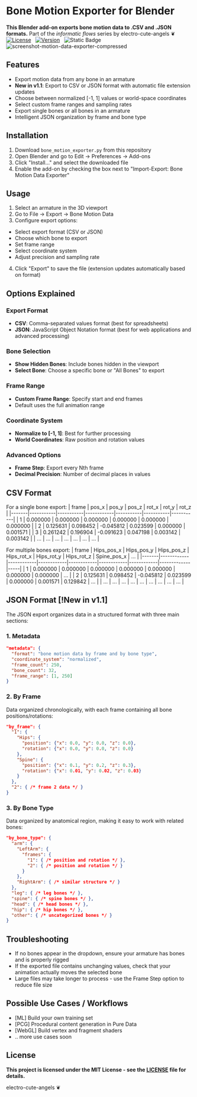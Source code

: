 # Bone Motion Exporter for Blender
**This Blender add-on exports bone motion data to .CSV and .JSON formats.**
Part of the *informatic flows* series by electro-cute-angels ❦
[![License](https://img.shields.io/npm/l/mithril.svg)](https://github.com/MithrilJS/mithril.js/blob/main/LICENSE) &nbsp;
[![Version](https://img.shields.io/badge/version-1.1-blue)](https://shields.io/) &nbsp;
![Static Badge](https://img.shields.io/badge/addon-blender-b?logo=addon&logoColor=%23ffff00&label=addon&color=ff00ff)
![screenshot-motion-data-exporter-compressed](https://github.com/user-attachments/assets/c400df5c-8929-4fb9-941c-5769040591dd)

## Features
- Export motion data from any bone in an armature
- **New in v1.1**: Export to CSV or JSON format with automatic file extension updates
- Choose between normalized [-1, 1] values or world-space coordinates
- Select custom frame ranges and sampling rates
- Export single bones or all bones in an armature
- Intelligent JSON organization by frame and bone type

## Installation
1. Download `bone_motion_exporter.py` from this repository
2. Open Blender and go to Edit → Preferences → Add-ons
3. Click "Install..." and select the downloaded file
4. Enable the add-on by checking the box next to "Import-Export: Bone Motion Data Exporter"

## Usage
01. Select an armature in the 3D viewport
02. Go to File → Export → Bone Motion Data
03. Configure export options:
   - Select export format (CSV or JSON)
   - Choose which bone to export
   - Set frame range
   - Select coordinate system
   - Adjust precision and sampling rate
04. Click "Export" to save the file (extension updates automatically based on format)

## Options Explained
### Export Format
- **CSV**: Comma-separated values format (best for spreadsheets)
- **JSON**: JavaScript Object Notation format (best for web applications and advanced processing)

### Bone Selection
- **Show Hidden Bones**: Include bones hidden in the viewport
- **Select Bone**: Choose a specific bone or "All Bones" to export

### Frame Range
- **Custom Frame Range**: Specify start and end frames
- Default uses the full animation range

### Coordinate System
- **Normalize to [-1, 1]**: Best for further processing
- **World Coordinates**: Raw position and rotation values

### Advanced Options
- **Frame Step**: Export every Nth frame
- **Decimal Precision**: Number of decimal places in values

## CSV Format
For a single bone export:
| frame | pos_x     | pos_y     | pos_z      | rot_x     | rot_y     | rot_z     |
|-------|-----------|-----------|------------|-----------|-----------|-----------|
| 1     | 0.000000  | 0.000000  | 0.000000   | 0.000000  | 0.000000  | 0.000000  |
| 2     | 0.125631  | 0.098452  | -0.045812  | 0.023599  | 0.000000  | 0.001571  |
| 3     | 0.261242  | 0.196904  | -0.091623  | 0.047198  | 0.003142  | 0.003142  |
| ...   | ...       | ...       | ...        | ...       | ...       | ...       |

For multiple bones export:
| frame | Hips_pos_x | Hips_pos_y | Hips_pos_z | Hips_rot_x | Hips_rot_y | Hips_rot_z | Spine_pos_x | ... |
|-------|------------|------------|------------|------------|------------|------------|-------------|-----|
| 1     | 0.000000   | 0.000000   | 0.000000   | 0.000000   | 0.000000   | 0.000000   | 0.000000    | ... |
| 2     | 0.125631   | 0.098452   | -0.045812  | 0.023599   | 0.000000   | 0.001571   | 0.129842    | ... |
| ...   | ...        | ...        | ...        | ...        | ...        | ...        | ...         | ... |

## JSON Format [!New in v1.1]
The JSON export organizes data in a structured format with three main sections:

### 1. Metadata
```json
"metadata": {
  "format": "bone motion data by frame and by bone type",
  "coordinate_system": "normalized",
  "frame_count": 250,
  "bone_count": 32,
  "frame_range": [1, 250]
}
```

### 2. By Frame
Data organized chronologically, with each frame containing all bone positions/rotations:
```json
"by_frame": {
  "1": {
    "Hips": {
      "position": {"x": 0.0, "y": 0.0, "z": 0.0},
      "rotation": {"x": 0.0, "y": 0.0, "z": 0.0}
    },
    "Spine": {
      "position": {"x": 0.1, "y": 0.2, "z": 0.3},
      "rotation": {"x": 0.01, "y": 0.02, "z": 0.03}
    }
  },
  "2": { /* frame 2 data */ }
}
```

### 3. By Bone Type
Data organized by anatomical region, making it easy to work with related bones:
```json
"by_bone_type": {
  "arm": {
    "LeftArm": {
      "frames": {
        "1": { /* position and rotation */ },
        "2": { /* position and rotation */ }
      }
    },
    "RightArm": { /* similar structure */ }
  },
  "leg": { /* leg bones */ },
  "spine": { /* spine bones */ },
  "head": { /* head bones */ },
  "hip": { /* hip bones */ },
  "other": { /* uncategorized bones */ }
}
```

## Troubleshooting
- If no bones appear in the dropdown, ensure your armature has bones and is properly rigged
- If the exported file contains unchanging values, check that your animation actually moves the selected bone
- Large files may take longer to process - use the Frame Step option to reduce file size

## Possible Use Cases / Workflows
- [ML] Build your own training set
- [PCG] Procedural content generation in Pure Data
- [WebGL] Build vertex and fragment shaders
- .. more use cases soon

## License
**This project is licensed under the MIT License - see the [LICENSE](../LICENSE) file for details.**

electro-cute-angels ❦
